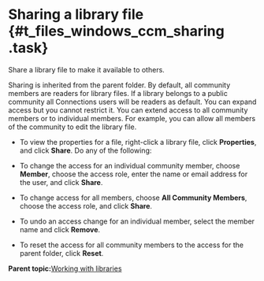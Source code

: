 # Sharing a library file {#t_files_windows_ccm_sharing .task}

Share a library file to make it available to others.

Sharing is inherited from the parent folder. By default, all community members are readers for library files. If a library belongs to a public community all Connections users will be readers as default. You can expand access but you cannot restrict it. You can extend access to all community members or to individual members. For example, you can allow all members of the community to edit the library file.

-   To view the properties for a file, right-click a library file, click **Properties**, and click **Share**. Do any of the following:
-   To change the access for an individual community member, choose **Member**, choose the access role, enter the name or email address for the user, and click **Share**.

-   To change access for all members, choose **All Community Members**, choose the access role, and click **Share**.

-   To undo an access change for an individual member, select the member name and click **Remove**.

-   To reset the access for all community members to the access for the parent folder, click **Reset**.


**Parent topic:**[Working with libraries](../../connectors/enduser/c_files_windows_ccm_overview.md)


